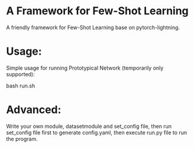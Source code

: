 # A Framework for Few-Shot Learning
A friendly framework for Few-Shot Learning base on pytorch-lightning.


# Usage:

Simple usage for running Prototypical Network (temporarily only supported):

bash run.sh

# Advanced:

Write your own module, datasetmodule and set_config file, then run set_config file first to generate config.yaml, then execute run.py file to run the program.

 
